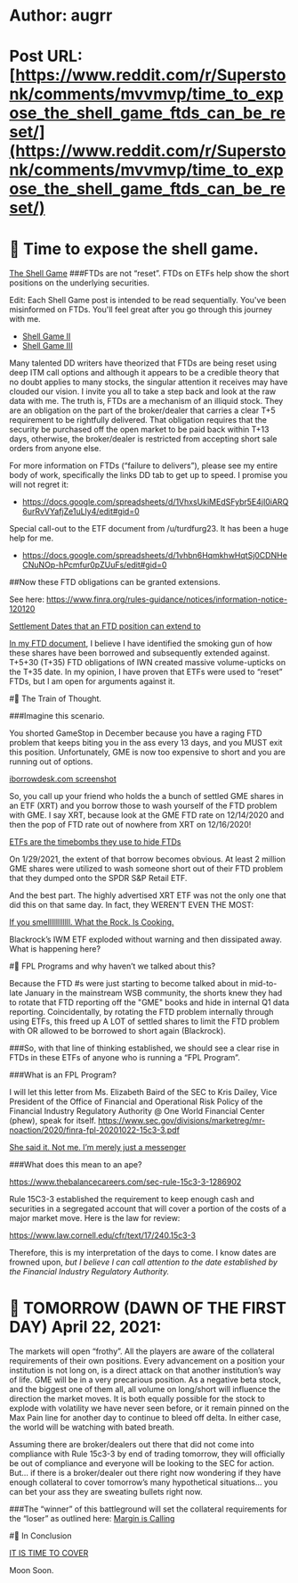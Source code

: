 # Author: augrr
# Post URL: [https://www.reddit.com/r/Superstonk/comments/mvvmvp/time_to_expose_the_shell_game_ftds_can_be_reset/](https://www.reddit.com/r/Superstonk/comments/mvvmvp/time_to_expose_the_shell_game_ftds_can_be_reset/)


# 🚀 Time to expose the shell game.
[The Shell Game](https://imgur.com/wKBpPdI)
###FTDs are not “reset”. FTDs on ETFs help show the short positions on the underlying securities.

Edit: Each Shell Game post is intended to be read sequentially. You've been misinformed on FTDs. You'll feel great after you go through this journey with me.

* [Shell Game II]( https://www.reddit.com/r/Superstonk/comments/mwnnmj/the_shell_game_revisited_how_etfs_work_and_what/)
* [Shell Game III](https://www.reddit.com/r/Superstonk/comments/myn9vn/the_shell_game_iii_lifting_the_final_cups_for/)

Many talented DD writers have theorized that FTDs are being reset using deep ITM call options and although it appears to be a credible theory that no doubt applies to many stocks, the singular attention it receives may have clouded our vision. I invite you all to take a step back and look at the raw data with me. The truth is, FTDs are a mechanism of an illiquid stock. They are an obligation on the part of the broker/dealer that carries a clear T+5 requirement to be rightfully delivered. That obligation requires that the security be purchased off the open market to be paid back within T+13 days, otherwise, the broker/dealer is restricted from accepting short sale orders from anyone else.

For more information on FTDs (“failure to delivers”), please see my entire body of work, specifically the links DD tab to get up to speed. I promise you will not regret it:

* https://docs.google.com/spreadsheets/d/1VhxsUkiMEdSFybr5E4jI0iARQ6urRvVYafjZe1uLly4/edit#gid=0

Special call-out to the ETF document from /u/turdfurg23. It has been a huge help for me. 

* https://docs.google.com/spreadsheets/d/1vhbn6HqmkhwHqtSj0CDNHeCNuNOp-hPcmfur0pZUuFs/edit#gid=0


##Now these FTD obligations can be granted extensions. 

See here:
https://www.finra.org/rules-guidance/notices/information-notice-120120

[Settlement Dates that an FTD position can extend to](https://i.imgur.com/9zq2m3T.png)



 
[In my FTD document](https://docs.google.com/spreadsheets/d/1VhxsUkiMEdSFybr5E4jI0iARQ6urRvVYafjZe1uLly4/edit#gid=0), I believe I have identified the smoking gun of how these shares have been borrowed and subsequently extended against. T+5+30 (T+35) FTD obligations of IWN created massive volume-upticks on the T+35 date. In my opinion, I have proven that ETFs were used to “reset” FTDs, but I am open for arguments against it. 


#🚀 The Train of Thought.

###Imagine this scenario.

You shorted GameStop in December because you have a raging FTD problem that keeps biting you in the ass every 13 days, and you MUST exit this position. Unfortunately, GME is now too expensive to short and you are running out of options.

[iborrowdesk.com screenshot](https://imgur.com/2fZBxCN)

So, you call up your friend who holds the a bunch of settled GME shares in an ETF (XRT) and you borrow those to wash yourself of the FTD problem with GME. I say XRT, because look at the GME FTD rate on 12/14/2020 and then the pop of FTD rate out of nowhere from XRT on 12/16/2020!

 [ETFs are the timebombs they use to hide FTDs](https://imgur.com/In1pyzJ)

On 1/29/2021, the extent of that borrow becomes obvious. At least 2 million GME shares were utilized to wash someone short out of their FTD problem that they dumped onto the SPDR S&P Retail ETF.

And the best part. The highly advertised XRT ETF was not the only one that did this on that same day. In fact, they WEREN’T EVEN THE MOST:

[If you smellllllllllll. What the Rock. Is Cooking.](https://imgur.com/kUAMqDJ)

Blackrock’s IWM ETF exploded without warning and then dissipated away. What is happening here?

#🚀 FPL Programs and why haven’t we talked about this?


Because the FTD #s were just starting to become talked about in mid-to-late January in the mainstream WSB community, the shorts knew they had to rotate that FTD reporting off the "GME" books and hide in internal Q1 data reporting. Coincidentally, by rotating the FTD problem internally through using ETFs, this freed up A LOT of settled shares to limit the FTD problem with OR allowed to be borrowed to short again (Blackrock). 

###So, with that line of thinking established, we should see a clear rise in FTDs in these ETFs of anyone who is running a “FPL Program”.

###What is an FPL Program?

I will let this letter from Ms. Elizabeth Baird of the SEC to Kris Dailey, Vice President of the Office of Financial and Operational Risk Policy of the Financial Industry Regulatory Authority @ One World Financial Center (phew), speak for itself.
https://www.sec.gov/divisions/marketreg/mr-noaction/2020/finra-fpl-20201022-15c3-3.pdf

[She said it. Not me. I’m merely just a messenger](https://imgur.com/lgWvsvm)

###What does this mean to an ape?

https://www.thebalancecareers.com/sec-rule-15c3-3-1286902

Rule 15C3-3 established the requirement to keep enough cash and securities in a segregated account that will cover a portion of the costs of a major market move. Here is the law for review:

https://www.law.cornell.edu/cfr/text/17/240.15c3-3

Therefore, this is my interpretation of the days to come. I know dates are frowned upon, *but I believe I can call attention to the date established by the Financial Industry Regulatory Authority.*


# 🚀 TOMORROW (DAWN OF THE FIRST DAY) April 22, 2021: 

The markets will open “frothy”. All the players are aware of the collateral requirements of their own positions. Every advancement on a position your institution is not long on, is a direct attack on that another institution’s way of life. GME will be in a very precarious position. As a negative beta stock, and the biggest one of them all, all volume on long/short will influence the direction the market moves. It is both equally possible for the stock to explode with volatility we have never seen before, or it remain pinned on the Max Pain line for another day to continue to bleed off delta. In either case, the world will be watching with bated breath.

Assuming there are broker/dealers out there that did not come into compliance with Rule 15c3-3 by end of trading tomorrow, they will officially be out of compliance and everyone will be looking to the SEC for action. But… if there is a broker/dealer out there right now wondering if they have enough collateral to cover tomorrow’s many hypothetical situations… you can bet your ass they are sweating bullets right now.



###The “winner” of this battleground will set the collateral requirements for the “loser” as outlined here: 
[Margin is Calling](https://imgur.com/0C5FJxu)
 
#🚀 In Conclusion


[IT IS TIME TO COVER](https://imgur.com/6U25Mcv)

 
Moon Soon.